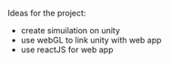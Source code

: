 Ideas for the project:
* create simuilation on unity
* use webGL to link unity with web app
* use reactJS for web app
